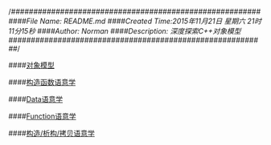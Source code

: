 /*########################################################
####File Name: README.md
####Created Time:2015年11月21日 星期六 21时11分15秒
####Author: Norman 
####Description: 深度探索C++对象模型
##########################################################*/

####[对象模型](./ObjectModel)

####[构造函数语意学](./)

####[Data语意学](./)

####[Function语意学](./)

####[构造/析构/拷贝语意学](./)


